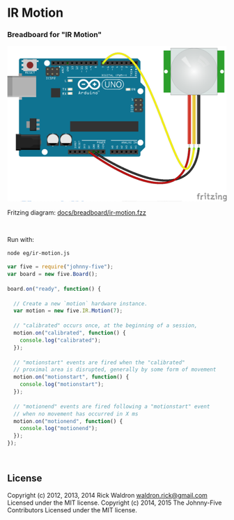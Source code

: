 <!--remove-start-->

# IR Motion




### Breadboard for "IR Motion"



![docs/breadboard/ir-motion.png](breadboard/ir-motion.png)<br>

Fritzing diagram: [docs/breadboard/ir-motion.fzz](breadboard/ir-motion.fzz)

&nbsp;



Run with:
```bash
node eg/ir-motion.js
```

<!--remove-end-->

```javascript
var five = require("johnny-five");
var board = new five.Board();

board.on("ready", function() {

  // Create a new `motion` hardware instance.
  var motion = new five.IR.Motion(7);

  // "calibrated" occurs once, at the beginning of a session,
  motion.on("calibrated", function() {
    console.log("calibrated");
  });

  // "motionstart" events are fired when the "calibrated"
  // proximal area is disrupted, generally by some form of movement
  motion.on("motionstart", function() {
    console.log("motionstart");
  });

  // "motionend" events are fired following a "motionstart" event
  // when no movement has occurred in X ms
  motion.on("motionend", function() {
    console.log("motionend");
  });
});

```








&nbsp;

<!--remove-start-->

## License
Copyright (c) 2012, 2013, 2014 Rick Waldron <waldron.rick@gmail.com>
Licensed under the MIT license.
Copyright (c) 2014, 2015 The Johnny-Five Contributors
Licensed under the MIT license.

<!--remove-end-->
